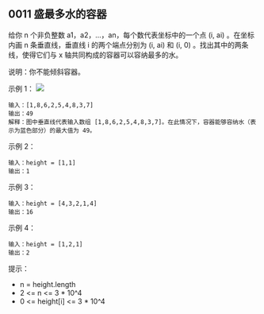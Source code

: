 ## 0011 盛最多水的容器

给你 n 个非负整数 a1，a2，...，an，每个数代表坐标中的一个点 (i, ai) 。在坐标内画 n 条垂直线，垂直线 i 的两个端点分别为 (i, ai) 和 (i, 0) 。找出其中的两条线，使得它们与 x 轴共同构成的容器可以容纳最多的水。

说明：你不能倾斜容器。

示例 1：
![](https://aliyun-lc-upload.oss-cn-hangzhou.aliyuncs.com/aliyun-lc-upload/uploads/2018/07/25/question_11.jpg)

```
输入：[1,8,6,2,5,4,8,3,7]
输出：49 
解释：图中垂直线代表输入数组 [1,8,6,2,5,4,8,3,7]。在此情况下，容器能够容纳水（表示为蓝色部分）的最大值为 49。
```

示例 2：
```
输入：height = [1,1]
输出：1
```

示例 3：
```
输入：height = [4,3,2,1,4]
输出：16
```

示例 4：
```
输入：height = [1,2,1]
输出：2
```

提示：

* n = height.length
* 2 <= n <= 3 * 10^4
* 0 <= height[i] <= 3 * 10^4
